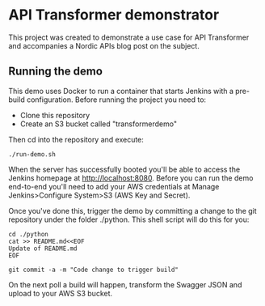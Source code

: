 # API Transformer demonstrator

This project was created to demonstrate a use case for API Transformer and accompanies a Nordic APIs blog post on the subject.

## Running the demo

This demo uses Docker to run a container that starts Jenkins with a pre-build configuration. Before running the project you need to:

* Clone this repository
* Create an S3 bucket called "transformerdemo"

Then cd into the repository and execute:

```
./run-demo.sh
```

When the server has successfully booted you'll be able to access the Jenkins homepage at [http://localhost:8080](http://localhost:8080). Before you can run the demo end-to-end you'll need to add your AWS credentials at Manage Jenkins>Configure System>S3 (AWS Key and Secret). 

Once you've done this, trigger the demo by committing a change to the git repository under the folder ./python. This shell script will do this for you:


```
cd ./python
cat >> README.md<<EOF
Update of README.md
EOF

git commit -a -m "Code change to trigger build"
```

On the next poll a build will happen, transform the Swagger JSON and upload to your AWS S3 bucket.